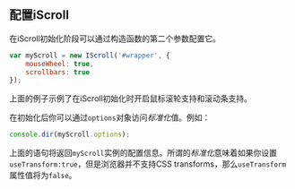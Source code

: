 ## 配置iScroll

在iScroll初始化阶段可以通过构造函数的第二个参数配置它。
```js
var myScroll = new IScroll('#wrapper', {
    mouseWheel: true,
    scrollbars: true
});
```

上面的例子示例了在iScroll初始化时开启鼠标滚轮支持和滚动条支持。

在初始化后你可以通过`options`对象访问*标准化*值。例如：
```js
console.dir(myScroll.options);
```

上面的语句将返回`myScroll`实例的配置信息。所谓的*标准化*意味着如果你设置`useTransform:true`，但是浏览器并不支持CSS transforms，那么`useTransform`属性值将为`false`。
